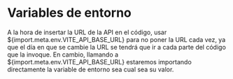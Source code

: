 # Variables de entorno
A la hora de insertar la URL de la API en el código, usar ${import.meta.env.VITE_API_BASE_URL} para no poner la URL cada vez, ya que el día en que se cambie la URL se tendrá que ir a cada parte del código que la invoque.
En cambio, llamando a ${import.meta.env.VITE_API_BASE_URL} estaremos importando directamente la variable de entorno sea cual sea su valor.
